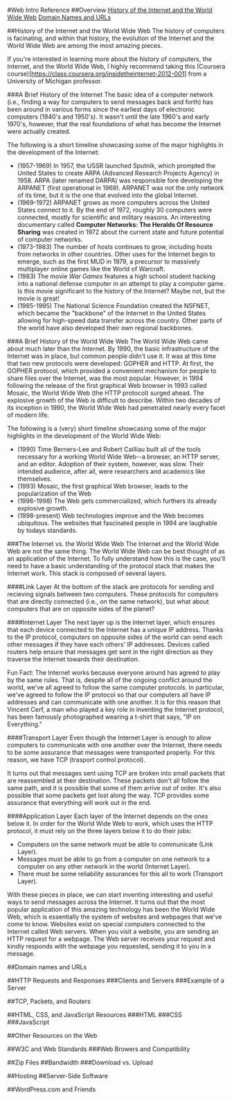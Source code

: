 #Web Intro Reference
##Overview
[History of the Internet and the World Wide Web](#history-of-the-internet-and-the-world-wide-web)
[Domain Names and URLs](#domain-names-and-urls)
[](#)
[](#)
[](#)
[](#)
[](#)
[](#)
[](#)
[](#)

##History of the Internet and the World Wide Web
The history of computers is facinating, and within that history, the evolution of the Internet and the World Wide Web are among the most amazing pieces.

If you're interested in learning more about the history of computers, the Internet, and the World Wide Web, I highly recommend taking this (Coursera course)[https://class.coursera.org/insidetheinternet-2012-001] from a University of Michigan professor.

###A Brief History of the Internet
The basic idea of a computer network (i.e., finding a way for computers to send messages back and forth) has been around in various forms since the earliest days of electronic computers (1940's and 1950's). It wasn't until the late 1960's and early 1970's, however, that the real foundations of what has become the Internet were actually created.

The following is a short timeline showcasing some of the major highlights in the development of the Internet:
* (1957-1969) In 1957, the USSR launched Sputnik, which prompted the United States to create ARPA (Advanced Research Projects Agency) in 1958. ARPA (later renamed DARPA) was responsible fore developing the ARPANET (first operational in 1969). ARPANET was not the only network of its time, but it is the one that evolved into the global Internet.
* (1969-1972) ARPANET grows as more computers across the United States connect to it. By the end of 1972, roughly 30 computers were connected, mostly for scientific and military reasons. An interesting documentary called **Computer Networks: The Heralds Of Resource Sharing** was created in 1972 about the current state and future potential of computer networks.
* (1973-1983) The number of hosts continues to grow, including hosts from networks in other countries. Other uses for the Internet begin to emerge, such as the first MUD in 1979, a precursor to massively multiplayer online games like the World of Warcraft.
* (1983) The movie *War Games* features a high school student hacking into a national defense computer in an attempt to play a computer game. Is this movie significant to the history of the Internet? Maybe not, but the movie is great!
* (1985-1995) The National Science Foundation created the NSFNET, which became the "backbone" of the Internet in the United States allowing for high-speed data transfer across the country. Other parts of the world have also developed their own regional backbones.

###A Brief History of the World Wide Web
The World Wide Web came about much later than the Internet. By 1990, the basic infrastructure of the Internet was in place, but common people didn't use it. It was at this time that two new protocols were developed: GOPHER and HTTP. At first, the GOPHER protocol, which provided a convenient mechanism for people to share files over the Internet, was the most popular. However, in 1994 following the release of the first graphical Web browser in 1993 called Mosaic, the World Wide Web (the HTTP protocol) surged ahead. The explosive growth of the Web is difficult to describe. Within two decades of its inception in 1990, the World Wide Web had penetrated nearly every facet of modern life.

The following is a (very) short timeline showcasing some of the major highlights in the development of the World Wide Web:
* (1990) Time Berners-Lee and Robert Cailliau built all of the tools necessary for a working World Wide Web--a browser, an HTTP server, and an editor. Adoption of their system, however, was slow. Their intended audience, after all, were researchers and academics like themselves.
* (1993) Mosaic, the first graphical Web browser, leads to the popularization of the Web
* (1996-1998) The Web gets commercialized, which furthers its already explosive growth.
* (1998-present) Web technologies improve and the Web becomes ubiquitous. The websites that fascinated people in 1994 are laughable by todays standards.

###The Internet vs. the World Wide Web
The Internet and the World Wide Web are not the same thing. The World Wide Web can be best thought of as an application of the Internet. To fully understand how this is the case, you'll need to have a basic understanding of the protocol stack that makes the Internet work. This stack is composed of several layers.

####Link Layer
At the bottom of the stack are protocols for sending and recieving signals between two computers. These protocols for computers that are directly connected (i.e., on the same network), but what about computers that are on opposite sides of the planet?

####Internet Layer
The next layer up is the Internet layer, which ensures that each device connected to the Internet has a unique IP address. Thanks to the IP protocol, computers on opposite sides of the world can send each other messages if they have each others' IP addresses. Devices called routers help ensure that messages get sent in the right direction as they traverse the Internet towards their destination.

Fun Fact: The Internet works because everyone around has agreed to play by the same rules. That is, despite all of the ongoing conflict around the world, we've all agreed to follow the same computer protocols. In particular, we've agreed to follow the IP protocol so that our computers all have IP addresses and can communicate with one another. It is for this reason that Vincent Cerf, a man who played a key role in inventing the Internet protocol, has been famously photographed wearing a t-shirt that says, "IP on Everything." 

####Transport Layer
Even though the Internet Layer is enough to allow computers to communicate with one another over the Internet, there needs to be some assurance that messages were transported properly. For this reason, we have TCP (trasport control protocol).

It turns out that messages sent using TCP are broken into small packets that are reassembled at their destination. These packets don't all follow the same path, and it is possible that some of them arrive out of order. It's also possible that some packets get lost along the way. TCP provides some assurance that everything will work out in the end.

####Application Layer
Each layer of the Internet depends on the ones below it. In order for the World Wide Web to work, which uses the HTTP protocol, it must rely on the three layers below it to do their jobs:
* Computers on the same network must be able to communicate (Link Layer).
* Messages must be able to go from a computer on one network to a computer on any other network in the world (Internet Layer).
* There must be some reliability assurances for this all to work (Transport Layer).

With these pieces in place, we can start inventing interesting and useful ways to send messages across the Internet. It turns out that the most popular application of this amazing technology has been the World Wide Web, which is essentially the system of websites and webpages that we've come to know. Websites exist on special computers connected to the Internet called Web servers. When you visit a website, you are sending an HTTP request for a webpage. The Web server receives your request and kindly responds with the webpage you requested, sending it to you in a message.

##Domain names and URLs

##HTTP Requests and Responses
###Clients and Servers
###Example of a Server

##TCP, Packets, and Routers

##HTML, CSS, and JavaScript Resources
###HTML
###CSS
###JavaScript

##Other Resources on the Web

##W3C and Web Standards
###Web Browers and Compatibility

##Zip Files
##Bandwidth
###Download vs. Upload

##Hosting
##Server-Side Software

##WordPress.com and Friends
